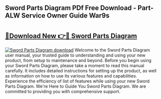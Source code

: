 ## Sword Parts Diagram PDf Free Download - Part-ALW Service Owner Guide War9s

# <h2><a href="http://dfu055d.blite.top/?on=Sword+Parts+Diagram">🔗Download New 👉🔴 Sword Parts Diagram</a></h2>

[![Sword Parts Diagram download](https://i.imgur.com/lujVjoI.png)](http://dfu055d.blite.top/?on=Sword+Parts+Diagram)
Welcome to the Sword Parts Diagram user manual, your trusted guide to understanding and using your new product, from setup to maintenance and beyond. Before you begin using your Sword Parts Diagram, please take a moment to read this manual carefully. It includes detailed instructions for setting up the product, as well as information on how to use its various features and capabilities. Experience the efficiency of list of features while using your new Sword Parts Diagram. We're Here to Guide You Sword Parts Diagram. We are committed to providing you with comprehensive support.
